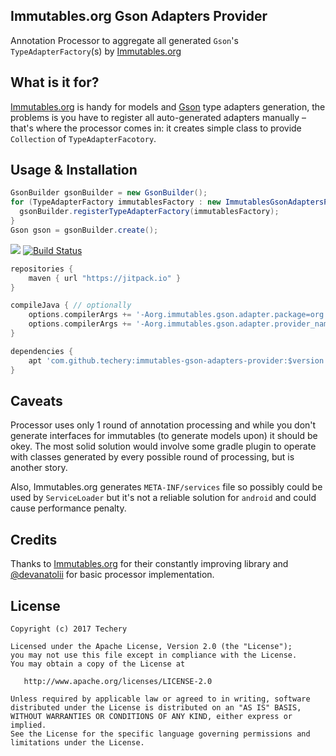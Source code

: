 ## Immutables.org Gson Adapters Provider
Annotation Processor to aggregate all generated `Gson`'s `TypeAdapterFactory`(s) by [Immutables.org](http://immutables.github.io/json.html)

## What is it for?
[Immutables.org](http://immutables.github.io/) is handy for models and [Gson](https://github.com/google/gson) type adapters generation,
the problems is you have to register all auto-generated adapters manually
– that's where the processor comes in: it creates simple class to provide `Collection` of `TypeAdapterFacotory`.

## Usage & Installation
```java
GsonBuilder gsonBuilder = new GsonBuilder();
for (TypeAdapterFactory immutablesFactory : new ImmutablesGsonAdaptersProvider().getAdapters()) {
  gsonBuilder.registerTypeAdapterFactory(immutablesFactory);
}
Gson gson = gsonBuilder.create();
```

[![](https://jitpack.io/v/techery/immutables-gson-adapters-provider.svg)](https://jitpack.io/#techery/immutables-gson-adapters-provider)
[![Build Status](https://travis-ci.org/techery/immutables-gson-adapters-provider.svg?branch=master)](https://travis-ci.org/techery/immutables-gson-adapters-provider)

```groovy
repositories {
    maven { url "https://jitpack.io" }
}

compileJava { // optionally
    options.compilerArgs += '-Aorg.immutables.gson.adapter.package=org.immutables.gson.adapter.util'
    options.compilerArgs += '-Aorg.immutables.gson.adapter.provider_name=ImmutablesGsonAdaptersProvider'
}

dependencies {
    apt 'com.github.techery:immutables-gson-adapters-provider:$version'
}
```

## Caveats
Processor uses only 1 round of annotation processing and while you don't generate interfaces for immutables (to generate models upon) it should be okey.
The most solid solution would involve some gradle plugin to operate with classes generated by every possible round of processing, but is another story.

Also, Immutables.org generates `META-INF/services` file so possibly could be used by `ServiceLoader` but it's not a reliable solution for `android` and could cause performance penalty.

## Credits
Thanks to [Immutables.org](http://immutables.github.io/) for their constantly improving library and [@devanatolii](https://github.com/DevAnatolii) for basic processor implementation.

## License

    Copyright (c) 2017 Techery

    Licensed under the Apache License, Version 2.0 (the "License");
    you may not use this file except in compliance with the License.
    You may obtain a copy of the License at

       http://www.apache.org/licenses/LICENSE-2.0

    Unless required by applicable law or agreed to in writing, software
    distributed under the License is distributed on an "AS IS" BASIS,
    WITHOUT WARRANTIES OR CONDITIONS OF ANY KIND, either express or implied.
    See the License for the specific language governing permissions and
    limitations under the License.
